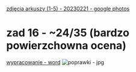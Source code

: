 [zdjęcia arkuszy (1-5) - 20230221 - google photos](https://photos.app.goo.gl/gXZcmSs6ZKGduLk5A)

# zad 16 - ~24/35 (bardzo powierzchowna ocena)
[wypracowanie - word](wypracowanie.docx)
![poprawki - jpg](wypracowanie-poprawki.jpg)